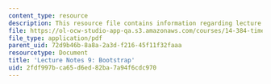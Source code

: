 ```yaml
---
content_type: resource
description: This resource file contains information regarding lecture 9.
file: https://ol-ocw-studio-app-qa.s3.amazonaws.com/courses/14-384-time-series-analysis-fall-2013/2fdf997bca65d6ed82ba7a94f6cdc970_MIT14_384F13_lec9.pdf
file_type: application/pdf
parent_uid: 72d9b46b-8a8a-2a3d-f216-45f11f32faaa
resourcetype: Document
title: 'Lecture Notes 9: Bootstrap'
uid: 2fdf997b-ca65-d6ed-82ba-7a94f6cdc970
---
```

